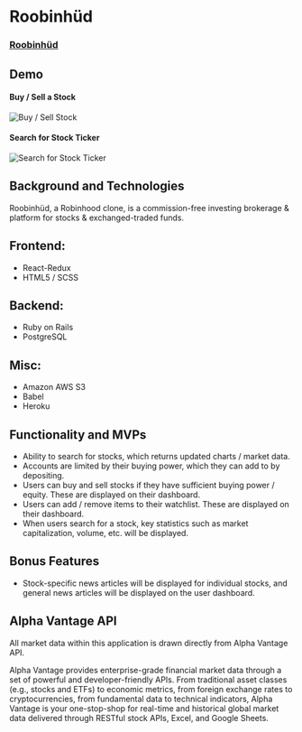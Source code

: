 # Roobinhüd

### [Roobinhüd](https://aa-linealert.herokuapp.com/)

## Demo

#### Buy / Sell a Stock

![Buy / Sell Stock](https://robinhood-clone-assets.s3.amazonaws.com/buy-stock.gif)

#### Search for Stock Ticker

![Search for Stock Ticker](https://robinhood-clone-assets.s3.amazonaws.com/search-stock.gif)

## Background and Technologies

Roobinhüd, a Robinhood clone, is a commission-free investing brokerage & platform for stocks & exchanged-traded funds.

## Frontend:
- React-Redux
- HTML5 / SCSS

## Backend:
- Ruby on Rails
- PostgreSQL

## Misc:
- Amazon AWS S3
- Babel
- Heroku

## Functionality and MVPs

- Ability to search for stocks, which returns updated charts / market data.
- Accounts are limited by their buying power, which they can add to by depositing.
- Users can buy and sell stocks if they have sufficient buying power / equity. These are displayed on their dashboard.
- Users can add / remove items to their watchlist. These are displayed on their dashboard.
- When users search for a stock, key statistics such as market capitalization, volume, etc. will be displayed.

## Bonus Features

- Stock-specific news articles will be displayed for individual stocks, and general news articles will be displayed on the user dashboard.

## Alpha Vantage API

All market data within this application is drawn directly from Alpha Vantage API.

Alpha Vantage provides enterprise-grade financial market data through a set of powerful and developer-friendly APIs. From traditional asset classes (e.g., stocks and ETFs) to economic metrics, from foreign exchange rates to cryptocurrencies, from fundamental data to technical indicators, Alpha Vantage is your one-stop-shop for real-time and historical global market data delivered through RESTful stock APIs, Excel, and Google Sheets.